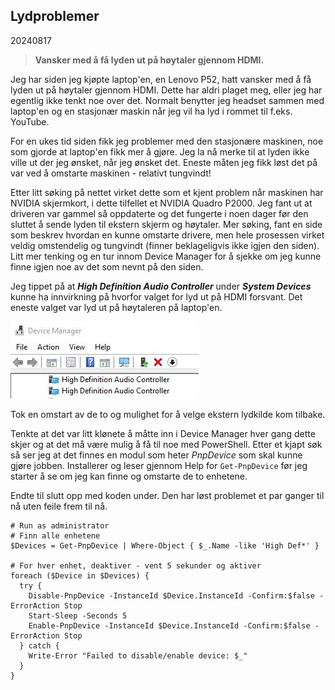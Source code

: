 ## Lydproblemer

20240817

> **Vansker med å få lyden ut på høytaler gjennom HDMI.**

Jeg har siden jeg kjøpte laptop'en, en Lenovo P52, hatt vansker med å få lyden ut på høytaler gjennom HDMI. Dette har aldri plaget meg, eller jeg har egentlig ikke tenkt noe over det. Normalt benytter jeg headset sammen med laptop'en og en stasjonær maskin når jeg vil ha lyd i rommet til f.eks. YouTube.

For en ukes tid siden fikk jeg problemer med den stasjonære maskinen, noe som gjorde at laptop'en fikk mer å gjøre. Jeg la nå merke til at lyden ikke ville ut der jeg ønsket, når jeg ønsket det. Eneste måten jeg fikk løst det på var ved å omstarte maskinen - relativt tungvindt!

Etter litt søking på nettet virket dette som et kjent problem når maskinen har NVIDIA skjermkort, i dette tilfellet et NVIDIA Quadro P2000. Jeg fant ut at driveren var gammel så oppdaterte og det fungerte i noen dager før den sluttet å sende lyden til ekstern skjerm og høytaler. Mer søking, fant en side som beskrev hvordan en kunne omstarte drivere, men hele prosessen virket veldig omstendelig og tungvindt (finner beklageligvis ikke igjen den siden). Litt mer tenking og en tur innom Device Manager for å sjekke om jeg kunne finne igjen noe av det som nevnt på den siden.

Jeg tippet på at **_High Definition Audio Controller_** under **_System Devices_** kunne ha innvirkning på hvorfor valget for lyd ut på HDMI forsvant. Det eneste valget var lyd ut på høytaleren på laptop'en.

![Device Manager](./assets/devicemanager.jpg)

Tok en omstart av de to og mulighet for å velge ekstern lydkilde kom tilbake.

Tenkte at det var litt klønete å måtte inn i Device Manager hver gang dette skjer og at det må være mulig å få til noe med PowerShell. Etter et kjapt søk så ser jeg at det finnes en modul som heter _PnpDevice_ som skal kunne gjøre jobben. Installerer og leser gjennom Help for `Get-PnpDevice` før jeg starter å se om jeg kan finne og omstarte de to enhetene.

Endte til slutt opp med koden under. Den har løst problemet et par ganger til nå uten feile frem til nå.

```pwsh
# Run as administrator
# Finn alle enhetene
$Devices = Get-PnpDevice | Where-Object { $_.Name -like 'High Def*' }

# For hver enhet, deaktiver - vent 5 sekunder og aktiver
foreach ($Device in $Devices) {
  try {
    Disable-PnpDevice -InstanceId $Device.InstanceId -Confirm:$false -ErrorAction Stop
    Start-Sleep -Seconds 5
    Enable-PnpDevice -InstanceId $Device.InstanceId -Confirm:$false -ErrorAction Stop
  } catch {
    Write-Error "Failed to disable/enable device: $_"
  }
}
```